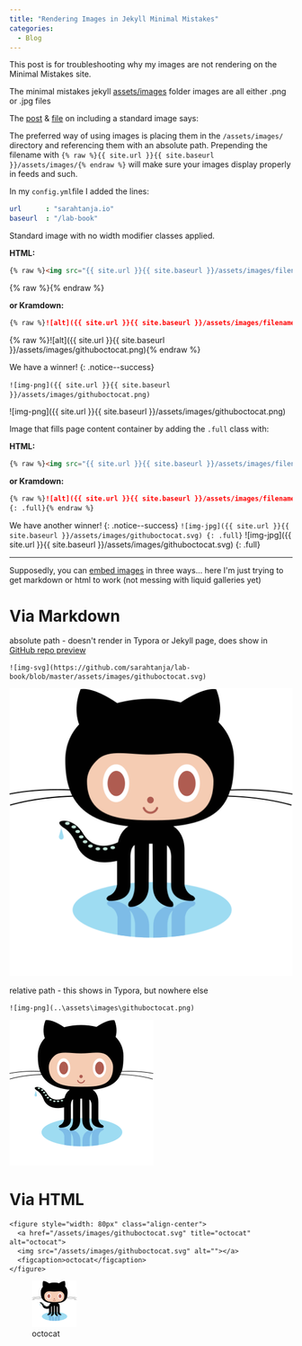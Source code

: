```yaml
---
title: "Rendering Images in Jekyll Minimal Mistakes"
categories:
  - Blog
---
```

This post is for troubleshooting why my images are not rendering on the Minimal Mistakes site. 

The minimal mistakes jekyll [assets/images](https://github.com/mmistakes/minimal-mistakes/tree/master/docs/assets/images) folder images are all either .png or .jpg files

The [post](https://mmistakes.github.io/minimal-mistakes/post%20formats/post-image-standard/) & [file](https://github.com/mmistakes/minimal-mistakes/blob/master/docs/_posts/2010-08-05-post-image-standard.md) on including a standard image says:

The preferred way of using images is placing them in the `/assets/images/` directory and referencing them with an absolute path. Prepending the filename with `{% raw %}{{ site.url }}{{ site.baseurl }}/assets/images/{% endraw %}` will make sure your images display properly in feeds and such.

In my `config.yml`file I added the lines:

```yml
url		 : "sarahtanja.io"
baseurl	 : "/lab-book"
```

Standard image with no width modifier classes applied.

**HTML:**

```html
{% raw %}<img src="{{ site.url }}{{ site.baseurl }}/assets/images/filename.jpg" alt="">{% endraw %}
```
{% raw %}<img src="{{ site.url }}{{ site.baseurl }}/assets/images/filename.jpg" alt="">{% endraw %}

**or Kramdown:**

```markdown
{% raw %}![alt]({{ site.url }}{{ site.baseurl }}/assets/images/filename.jpg){% endraw %}
```
{% raw %}![alt]({{ site.url }}{{ site.baseurl }}/assets/images/githuboctocat.png){% endraw %}

We have a winner!
{: .notice--success}

`![img-png]({{ site.url }}{{ site.baseurl }}/assets/images/githuboctocat.png)`

![img-png]({{ site.url }}{{ site.baseurl }}/assets/images/githuboctocat.png)



Image that fills page content container by adding the `.full` class with:

**HTML:**

```html
{% raw %}<img src="{{ site.url }}{{ site.baseurl }}/assets/images/filename.jpg" alt="" class="full">{% endraw %}
```

**or Kramdown:**

```markdown
{% raw %}![alt]({{ site.url }}{{ site.baseurl }}/assets/images/filename.jpg)
{: .full}{% endraw %}
```

We have another winner!
{: .notice--success}
`![img-jpg]({{ site.url }}{{ site.baseurl }}/assets/images/githuboctocat.svg)
{: .full}`
![img-jpg]({{ site.url }}{{ site.baseurl }}/assets/images/githuboctocat.svg)
{: .full}

---
Supposedly, you can [embed images](https://www.fabriziomusacchio.com/blog/2021-08-11-Minimal_Mistakes_Cheat_Sheet/#via-markdown) in three ways... here I'm just trying to get markdown or html to work (not messing with liquid galleries yet)

# Via Markdown

absolute path - doesn't render in Typora or Jekyll page, does show in [GitHub repo preview](https://github.com/sarahtanja/lab-book/blob/master/_posts/2023-02-02-test.md)
```
![img-svg](https://github.com/sarahtanja/lab-book/blob/master/assets/images/githuboctocat.svg)
```
![img-svg](https://github.com/sarahtanja/lab-book/blob/master/assets/images/githuboctocat.svg)

relative path - this shows in Typora, but nowhere else
```
![img-png](..\assets\images\githuboctocat.png)
```
![img-png](..\assets\images\githuboctocat.png)

# Via HTML

```
<figure style="width: 80px" class="align-center">
  <a href="/assets/images/githuboctocat.svg" title="octocat" alt="octocat">
  <img src="/assets/images/githuboctocat.svg" alt=""></a>
  <figcaption>octocat</figcaption>
</figure>
```
<figure style="width: 80px" class="align-center">
  <a href="/assets/images/githuboctocat.svg" title="octocat" alt="octocat">
  <img src="/assets/images/githuboctocat.svg" alt=""></a>
  <figcaption>octocat</figcaption>
</figure>


